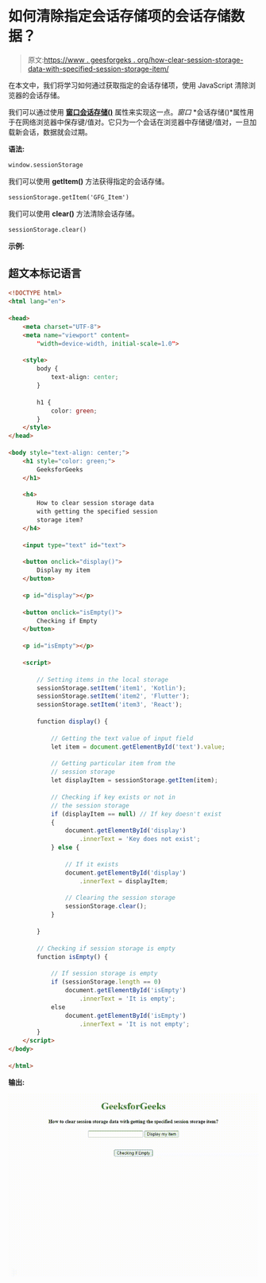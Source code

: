 # 如何清除指定会话存储项的会话存储数据？

> 原文:[https://www . geesforgeks . org/how-clear-session-storage-data-with-specified-session-storage-item/](https://www.geeksforgeeks.org/how-to-clear-session-storage-data-with-specified-session-storage-item/)

在本文中，我们将学习如何通过获取指定的会话存储项，使用 JavaScript 清除浏览器的会话存储。

我们可以通过使用 [**窗口会话存储()**](https://www.geeksforgeeks.org/html-window-sessionstorage-property/) 属性来实现这一点。*窗口* *会话存储()*属性用于在网络浏览器中保存键/值对。它只为一个会话在浏览器中存储键/值对，一旦加载新会话，数据就会过期。

**语法:**

```html
window.sessionStorage
```

我们可以使用 **getItem()** 方法获得指定的会话存储。

```html
sessionStorage.getItem('GFG_Item')
```

我们可以使用 **clear()** 方法清除会话存储。

```html
sessionStorage.clear()
```

**示例:**

## 超文本标记语言

```html
<!DOCTYPE html>
<html lang="en">

<head>
    <meta charset="UTF-8">
    <meta name="viewport" content=
        "width=device-width, initial-scale=1.0">

    <style>
        body {
            text-align: center;
        }

        h1 {
            color: green;
        }
    </style>
</head>

<body style="text-align: center;">
    <h1 style="color: green;">
        GeeksforGeeks
    </h1>

    <h4>
        How to clear session storage data 
        with getting the specified session 
        storage item?
    </h4>

    <input type="text" id="text">

    <button onclick="display()">
        Display my item
    </button>

    <p id="display"></p>

    <button onclick="isEmpty()">
        Checking if Empty
    </button>

    <p id="isEmpty"></p>

    <script>

        // Setting items in the local storage
        sessionStorage.setItem('item1', 'Kotlin');
        sessionStorage.setItem('item2', 'Flutter');
        sessionStorage.setItem('item3', 'React');

        function display() {

            // Getting the text value of input field
            let item = document.getElementById('text').value;

            // Getting particular item from the
            // session storage
            let displayItem = sessionStorage.getItem(item);

            // Checking if key exists or not in 
            // the session storage 
            if (displayItem == null) // If key doesn't exist
            {
                document.getElementById('display')
                    .innerText = 'Key does not exist';
            } else {

                // If it exists
                document.getElementById('display')
                    .innerText = displayItem;

                // Clearing the session storage
                sessionStorage.clear();
            }

        }

        // Checking if session storage is empty
        function isEmpty() {

            // If session storage is empty
            if (sessionStorage.length == 0)
                document.getElementById('isEmpty')
                    .innerText = 'It is empty';
            else
                document.getElementById('isEmpty')
                    .innerText = 'It is not empty';
        }
    </script>
</body>

</html>
```

**输出:**

![](img/a2321923b154186c1c253aecf7f69066.png)